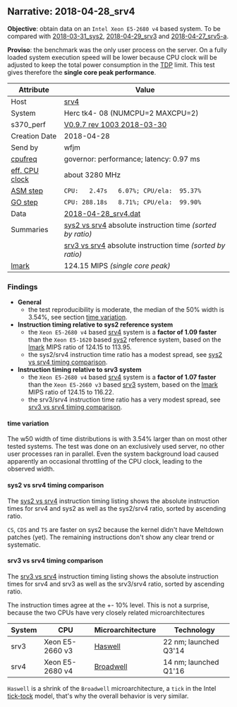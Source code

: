## Narrative: 2018-04-28_srv4

**Objective**: obtain data on an `Intel Xeon E5-2680 v4` based system.
To be compared with [2018-03-31_sys2](2018-03-31_sys2.md),
[2018-04-29_srv3](2018-04-29_srv3.md) and
[2018-04-27_srv5-a](2018-04-27_srv5-a.md).

**Proviso**: the benchmark was the only user process on the server. On a fully
loaded system execution speed will be lower because CPU clock will be adjusted
to keep the total power consumption in the
[TDP](https://en.wikipedia.org/wiki/Thermal_design_power) limit.
This test gives therefore the **single core peak performance**.

| Attribute | Value |
| --------- | ----- |
| Host   | [srv4](hostinfo_srv4.md) |
| System | Herc tk4- 08 (NUMCPU=2 MAXCPU=2) |
| s370_perf | [V0.9.7  rev  1003  2018-03-30](https://github.com/wfjm/s370-perf/blob/2685ff0/codes/s370_perf.asm) |
| Creation Date | 2018-04-28 |
| Send by | wfjm |
| [cpufreq](README_narr.md#user-content-cpufreq) | governor: performance; latency: 0.97 ms |
| [eff. CPU clock](README_narr.md#user-content-effclk) | about 3280 MHz |
| [ASM step](README_narr.md#user-content-asm) | `CPU:   2.47s   6.07%; CPU/ela:  95.37%` |
| [GO step](README_narr.md#user-content-go)   | `CPU: 288.18s   8.71%; CPU/ela:  99.90%` |
| Data | [2018-04-28_srv4.dat](../data/2018-04-28_srv4.dat) |
| Summaries | [sys2 vs srv4](sum_2018-04-28_srv4_and_sys2.dat) absolute instruction time _(sorted by ratio)_ |
|           | [srv3 vs srv4](sum_2018-04-29_srv4_and_srv3.dat) absolute instruction time _(sorted by ratio)_ |
| [lmark](README_narr.md#user-content-lmark) | 124.15 MIPS _(single core peak)_ |

### Findings <a name="find"></a>
- **General**
  - the test reproducibility is moderate, the median of the 50% width is 3.54%,
    see section [time variation](#user-content-find-tvar).
- **Instruction timing relative to sys2 reference system**
  - the `Xeon E5-2680 v4` based [srv4](hostinfo_srv4.md)  system is a
    **factor of 1.09 faster** than the `Xeon E5-1620` based
    [sys2](hostinfo_sys2.md) reference system, based on the
    [lmark](README_narr.md#user-content-lmark) MIPS ratio of 124.15 to 113.95.
  - the sys2/srv4 instruction time ratio has a modest spread, see
    [sys2 vs srv4 timing comparison](#user-content-find-vs-sys2).
- **Instruction timing relative to srv3 system**
  - the `Xeon E5-2680 v4` based [srv4](hostinfo_srv4.md)  system is a
    **factor of 1.07 faster** than the `Xeon E5-2660 v3` based
    [srv3](hostinfo_srv3.md) system, based on the
    [lmark](README_narr.md#user-content-lmark) MIPS ratio of 124.15 to 116.22.
  - the srv3/srv4 instruction time ratio has a very modest spread, see
    [srv3 vs srv4 timing comparison](#user-content-find-vs-srv3).

#### time variation <a name="find-tvar"></a>
The w50 width of time distributions is with 3.54% larger than on most other
tested systems. The test was done on an exclusively used server, no other user
processes ran in parallel. Even the system background load caused apparently
an occasional throttling of the CPU clock, leading to the observed width.

#### sys2 vs srv4 timing comparison <a name="find-vs-sys2"></a>
The [sys2 vs srv4](sum_2018-04-28_srv4_and_sys2.dat) instruction
timing listing shows the absolute instruction times for srv4 and sys2
as well as the sys2/srv4 ratio, sorted by ascending ratio.

`CS`, `CDS` and `TS` are faster on sys2 because the kernel didn't have
Meltdown patches (yet). The remaining instructions don't show any clear
trend or systematic.

#### srv3 vs srv4 timing comparison <a name="find-vs-srv3"></a>
The [srv3 vs srv4](sum_2018-04-29_srv4_and_srv3.dat) instruction
timing listing shows the absolute instruction times for srv4 and srv3
as well as the srv3/srv4 ratio, sorted by ascending ratio.

The instruction times agree at the +- 10% level.
This is not a surprise, because the two CPUs have very closely related
microarchitectures

| System | CPU | Microarchitecture | Technology |
| ------ | --- | ----------------- | ---------- |
| srv3   | Xeon E5-2660 v3 | [Haswell](https://en.wikipedia.org/wiki/Haswell_(microarchitecture))   | 22 nm; launched Q3'14 |
| srv4   | Xeon E5-2680 v4 | [Broadwell](https://en.wikipedia.org/wiki/Broadwell_(microarchitecture)) | 14 nm; launched Q1'16 |

`Haswell` is a shrink of the `Broadwell` microarchitecture, a `tick`
in the Intel
[tick-tock](https://en.wikipedia.org/wiki/Tick%E2%80%93tock_model) model,
that's why the overall behavior is very similar.
